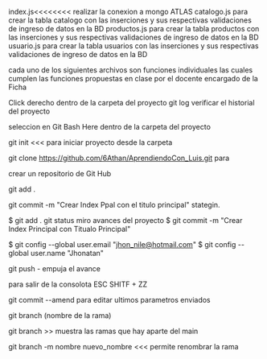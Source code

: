 index.js<<<<<<<< realizar la conexion a mongo ATLAS
catalogo.js para crear la tabla catalogo con las inserciones y sus respectivas validaciones de ingreso de datos
en la BD
productos.js para crear la tabla productos con las inserciones y sus respectivas validaciones de ingreso de datos
en la BD
usuario.js para crear la tabla usuarios con las inserciones y sus respectivas validaciones de ingreso de datos
en la BD

cada uno de los siguientes archivos son funciones individuales las cuales cumplen
las funciones propuestas en clase por el docente encargado de la Ficha


Click derecho dentro de la carpeta del proyecto
git log verificar el historial del proyecto

seleccion en Git Bash Here dentro de la carpeta del proyecto

git init <<< para iniciar proyecto desde la carpeta

git clone  https://github.com/6Athan/AprendiendoCon_Luis.git para 

crear un repositorio de Git Hub


git add .

git commit -m "Crear Index Ppal con el titulo principal"
stategin.

$ git add .
 git status miro avances del proyecto
$ git commit -m "Crear Index Principal con Titualo Principal"

$ git config --global user.email "jhon_nile@hotmail.com"
$ git config --global user.name "Jhonatan"

git push - empuja el avance

para salir de la consolota
ESC SHITF + ZZ

 git commit --amend para editar ultimos parametros enviados

 git branch (nombre de la rama)

git branch >> muestra las ramas que hay aparte del main

git branch -m nombre nuevo_nombre <<< permite renombrar la rama




